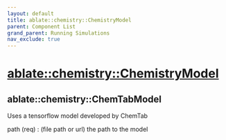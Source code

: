 ```yaml
---
layout: default
title: ablate::chemistry::ChemistryModel
parent: Component List
grand_parent: Running Simulations
nav_exclude: true
---
```

# [ablate::chemistry::ChemistryModel](./ablate::chemistry::ChemistryModel.html)
## ablate::chemistry::ChemTabModel
Uses a tensorflow model developed by ChemTab

path (req) 
: (file path or url) the path to the model

